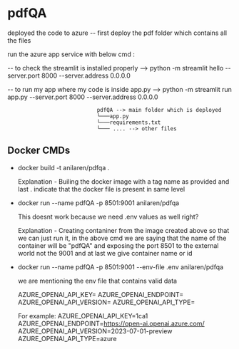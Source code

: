 # pdfQA

deployed the code to azure -- first deploy the pdf folder which contains all the files

run the azure app service with below cmd :

 -- to check the streamlit is installed properly --> python -m streamlit hello --server.port 8000 --server.address 0.0.0.0

 -- to run my app where my code is inside app.py  --> python -m streamlit run app.py --server.port 8000 --server.address 0.0.0.0

                                pdfQA --> main folder which is deployed
                                └───app.py
                                └───requirements.txt
                                └─── .... --> other files

## Docker CMDs

- docker build -t anilaren/pdfqa .

    Explanation - Builing the docker image with a tag name as provided and last . indicate that the docker file is present in same level 

-  docker run --name pdfQA -p 8501:9001 anilaren/pdfqa

    This doesnt work because we need .env values as well right?

    Explanation - Creating contaniner from the image created above so that we can just run it, in the above cmd we are saying that the name of the container will be "pdfQA" and exposing the port 8501 to the external world not the 9001 and at last we give container name or id 

- docker run --name pdfQA -p 8501:9001 --env-file .env anilaren/pdfqa

    we are mentioning the env file that contains valid data

    AZURE_OPENAI_API_KEY=<key>
    AZURE_OPENAI_ENDPOINT=<value>
    AZURE_OPENAI_API_VERSION=<value>
    AZURE_OPENAI_API_TYPE=<value>

    For example:
        AZURE_OPENAI_API_KEY=1ca1
        AZURE_OPENAI_ENDPOINT=https://open-ai.openai.azure.com/
        AZURE_OPENAI_API_VERSION=2023-07-01-preview
        AZURE_OPENAI_API_TYPE=azure

